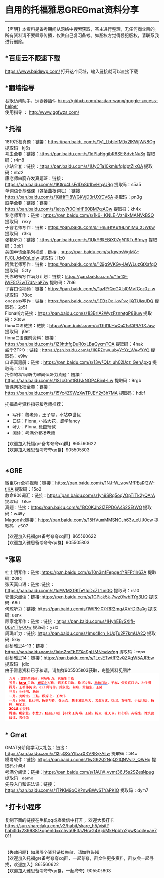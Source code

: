 
# 自用的托福雅思GREGmat资料分享
-------------
 【声明】本资料是备考期间从网络中搜索获取，答主进行整理，无任何商业目的。所有资料请不要肆意传播，仅供自己复习备考。如版权方觉得侵犯版权，请联系我进行删除。
<!---->
## *百度云不限速下载
https://www.baiduwp.com/   打开这个网址，输入链接就可以直接下载 </br>

## *翻墙指导
谷歌访问助手，浏览器插件 https://github.com/haotian-wang/google-access-helper </br>
使用指导 ： http://www.ggfwzs.com/

## *托福
1819托福真题：链接：https://pan.baidu.com/s/1y1_LbblefM0x2lKWjWN8Og 提取码：kj6s </br>
考虫全套：链接：https://pan.baidu.com/s/1dPIaHggibR6SEr8dvbNuSg 提取码：r4m8 </br>
小站全套：链接：https://pan.baidu.com/s/1UyCTa10kmlufq1dptZixQA 提取码：nbz2 </br>
康老师四箭齐发真题班：链接：https://pan.baidu.com/s/1K0rx4LsFdDn8b1bvHhpURg 提取码：s5a5 </br>
单词语音基础课（包括曲根词汇）：链接：https://pan.baidu.com/s/1QiHfTi8WGKVjD3rUXfCV6A 提取码：pn3g </br>
威学全套：链接：链接：https://pan.baidu.com/s/1ebty7t0OlnHF60BM7qtACw 提取码：kh4x </br>
黎老师写作：链接：https://pan.baidu.com/s/1k6-_KNLE-Vzn8xMANVkBSQ 提取码：rvxy  </br>
子睿老师写作：链接：https://pan.baidu.com/s/1FnEiHfKBfHLnnIMu_z5Wkw 提取码：r3kq </br>
张艳听力：链接：https://pan.baidu.com/s/1UkY6REBiX07gM1RTu8fmyg 提取码：3pk1 </br>
美国申请全系列视频：链接：https://pan.baidu.com/s/1qwbvWgMC-FJCLJcMXsLqIw 提取码：l1x0 </br>
阿武老师写作：链接：https://pan.baidu.com/s/129g9VKGy-UeWLuzGtXafqQ 提取码：5zty </br>
托你的福写作满分计划：链接：https://pan.baidu.com/s/1le4G-jWF5t75wT7dN-aP7w 提取码：7bl6 </br>
子睿口语视频：链接：https://pan.baidu.com/s/1avRYQcGXloI0MvfCca0z-w 提取码：78oc </br>
onepass写作：链接：https://pan.baidu.com/s/1DBsOe-kwRvcjlQTUlarJDQ 提取码：2p51 </br>
Fiona听力链接：https://pan.baidu.com/s/1i3BrIA2WyzFznretgP88uw 提取码：200w </br>
fiona口语链接：链接：https://pan.baidu.com/s/18l61LHuOaCfeCiPfATXJaw 提取码：j0et  </br>
fiona口语课前资料：链接：https://pan.baidu.com/s/1Z0hthfgDuROxLBaQyomTOA 提取码：4hak </br>
威学ZTPO：链接：https://pan.baidu.com/s/1I8PZqwuubyYxXr_We-fXYQ 提取码：e9lw </br>
口语真题册：链接：https://pan.baidu.com/s/13w7QLt_uh02Ucz_GehApxg 提取码：2z16 </br>
托你的福1月听力和阅读听力真题：链接：https://pan.baidu.com/s/1SLcGmttBUvkNOP4BimI-Lw 提取码：9rgb  </br>
智课网托福全套：链接：https://pan.baidu.com/s/15Vc4Z9WzXwTPJEY2y3h7MA 提取码：hdbf  </br>
</br>
托福备考资料指导和老师推荐：</br>
* 写作：黎老师，王子睿，小站李世优 </br>
* 口语：Fiona, 小站大花，威学fancy </br>
* 听力：Fiona, 微臣琦叔 </br>
* 阅读：考满分费扬老师 </br>

【欢迎加入托福gre备考夸夸qq群】865560622 </br>
【欢迎加入雅思备考夸夸qq群】905505803 </br>
</br>
## *GRE
微臣Gre全程视频：链接：https://pan.baidu.com/s/1NJ-W_wovMfPEaKf2W-tjKA 提取码：15o2 </br>
救命800词汇：链接：https://pan.baidu.com/s/1yh9SRq5oqVOpTiTk2yQArA 提取码：t8uv </br>
真题：链接：https://pan.baidu.com/s/1BC0KJh21ZFPD6A4S2SEtWQ 提取码：w49y </br>
Magoosh:链接：https://pan.baidu.com/s/15HVumMMSNCuh63v_eUU0cw 提取码：g507 </br>

【欢迎加入托福gre备考夸夸qq群】865560622 </br>
【欢迎加入雅思备考夸夸qq群】905505803 </br>

## *雅思
杜士明写作：链接: https://pan.baidu.com/s/10n3mfFepge4YRFFt1lr6ZA 提取码: z8aq </br>
张天真口语：链接: 链接：https://pan.baidu.com/s/1cMVMXf9tTeYIpDxZL1un0Q 提取码：rs10  </br>
郭佳荣阅读：链接: https://pan.baidu.com/s/1GPiok5k-7wz0fwbRYg3LIQ 提取码: 68ti </br>
何琼听力：链接: https://pan.baidu.com/s/1WPK-C7rRR2mqAXV-DI3a3g 提取码: uenx </br>
顾家北写作：链接：链接：https://pan.baidu.com/s/1HyhEBySXjfl-BEeYTfy8Uw 提取码：ysl3 </br>
周璐听力：链接: https://pan.baidu.com/s/1ms4IIdn_kUgTu2P7kmUA2Q 提取码: 5kiy </br>
剑桥雅思4-13：链接：https://pan.baidu.com/s/1aimZmEbEZ6cSgHMNmdwfng 提取码：tnpn </br>
剑桥雅思14：链接：https://pan.baidu.com/s/1LcvETwtfP2vQZXqW5AJRbw 提取码：jdlc </br>
由于雅思资料已于和谐，请加群905505803获取，完整资料见图片 ![image](雅思资料目录.png)

## * Gmat
GMAT分阶段学习大礼包：链接：https://pan.baidu.com/s/12jqQXnYEcqI0KVRKykAiiw 提取码：5l4x </br> 
模考软件：链接: https://pan.baidu.com/s/1wG92Q2NgQ2IQNVvrz_QWHg 提取码: h6bf </br> 
考满分阅读：链接：https://pan.baidu.com/s/1AUW_vymt36U5s2SZesNpug 提取码：aamx </br> 
先导入门和语法课：链接：https://pan.baidu.com/s/1TPKM9oOKPnwBWvSTYaPKIQ 提取码：dym7 </br>

## *打卡小程序
复制下面的链接在手机qq或者微信中打开 ，欢迎大家打卡
https://sun.sharedaka.com/v2/habit/share_h5/visit?habitId=2399881&openId=ochvq0E3aVHraG4VpbMkHpbhn2pw&code=ae701f </br>
</br>
</br>
【失效问题】如果哪个资料链接失效，请加群告知 </br>
【欢迎加入托福gre备考夸夸qq群，一起夸夸，群文件更多资料，群友会一起寻找，欢迎加入】865560622 </br>
【欢迎加入雅思备考夸夸qq群，一起夸夸】905505803 </br>

